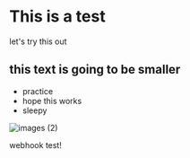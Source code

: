 # This is a test

let's try this out

## this text is going to be smaller

* practice
* hope this works
* sleepy

![images (2)](https://user-images.githubusercontent.com/116910080/198813664-b42805fe-e510-49fe-9542-08f0f25aa7de.jpg)


webhook test!
